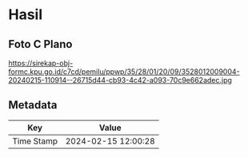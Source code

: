 # Hasil

## Foto C Plano

https://sirekap-obj-formc.kpu.go.id/c7cd/pemilu/ppwp/35/28/01/20/09/3528012009004-20240215-110914--26715d44-cb93-4c42-a093-70c9e662adec.jpg


## Metadata

| Key        | Value               |
| ---------- | ------------------- |
| Time Stamp | 2024-02-15 12:00:28 |



